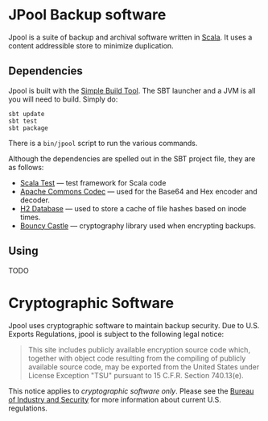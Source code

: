 # JPool Backup software

Jpool is a suite of backup and archival software written in
[Scala][scala].  It uses a content addressible store to minimize
duplication.

## Dependencies

Jpool is built with the [Simple Build Tool][sbt].  The SBT launcher
and a JVM is all you will need to build.  Simply do:

    sbt update
    sbt test
    sbt package

There is a <code>bin/jpool</code> script to run the various commands.

Although the dependencies are spelled out in the SBT project file,
they are as follows:

*   [Scala Test][scalatest] &mdash; test framework for Scala code
*   [Apache Commons Codec][codec] &mdash; used for the Base64 and Hex encoder and decoder.
*   [H2 Database][h2] &mdash; used to store a cache of file hashes based on inode times.
*   [Bouncy Castle][bc] &mdash; cryptography library used when encrypting backups.

## Using

TODO

# Cryptographic Software

Jpool uses cryptographic software to maintain backup security.  Due to
U.S. Exports Regulations, jpool is subject to the following legal
notice:

> This site includes publicly available encryption source code which,
> together with object code resulting from the compiling of publicly
> available source code, may be exported from the United States under
> License Exception "TSU" pursuant to 15 C.F.R. Section 740.13(e).

This notice applies to *cryptographic software only*.  Please see the
[Bureau of Industry and Security][bis] for more information about
current U.S. regulations.

[scala]: http://www.scala-lang.org/
[sbt]: http://code.google.com/p/simple-build-tool/
[scalatest]: http://www.scalatest.org/
[codec]: http://commons.apache.org/codec/
[h2]: http://www.h2database.com/html/main.html
[bc]: http://bouncycastle.org/java.html
[bis]: http://www.bis.doc.gov/

